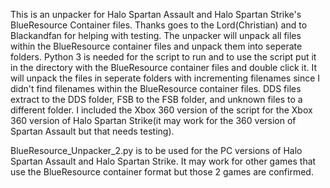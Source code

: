 This is an unpacker for Halo Spartan Assault and Halo Spartan Strike's BlueResource Container files. Thanks goes to the Lord(Christian) and to Blackandfan for helping with testing. The unpacker will unpack all files within the BlueResource container files and unpack them into seperate folders. Python 3 is needed for the script to run and to use the script put it in the directory with the BlueResource container files and double click it. It will unpack the files in seperate folders with incrementing filenames since I didn't find filenames within the BlueResource container files. DDS files extract to the DDS folder, FSB to the FSB folder, and unknown files to a different folder. I included the Xbox 360 version of the script for the Xbox 360 version of Halo Spartan Strike(it may work for the 360 version of Spartan Assault but that needs testing).

BlueResource_Unpacker_2.py is to be used for the PC versions of Halo Spartan Assault and Halo Spartan Strike. It may work for other games that use the BlueResource container format but those 2 games are confirmed.
